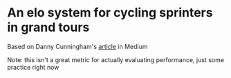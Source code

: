 # An elo system for cycling sprinters in grand tours
Based on Danny Cunningham's [article](https://towardsdatascience.com/developing-a-generalized-elo-rating-system-for-multiplayer-games-b9b495e87802) in Medium 

Note: this isn't a great metric for actually evaluating performance, just some practice right now
